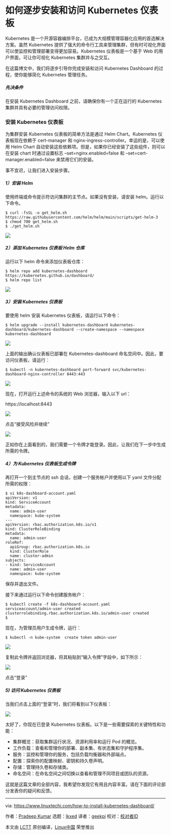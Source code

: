 [#]: subject: "How to Install and Access Kubernetes Dashboard Step-by-Step"
[#]: via: "https://www.linuxtechi.com/how-to-install-kubernetes-dashboard/"
[#]: author: "Pradeep Kumar https://www.linuxtechi.com/author/pradeep/"
[#]: collector: "lkxed"
[#]: translator: "geekpi"
[#]: reviewer: " "
[#]: publisher: " "
[#]: url: " "

如何逐步安装和访问 Kubernetes 仪表板
======

Kubernetes 是一个开源容器编排平台，已成为大规模管理容器化应用的首选解决方案。虽然 Kubernetes 提供了强大的命令行工具来管理集群，但有时可视化界面可以使监控和管理部署变得更加容易。Kubernetes 仪表板是一个基于 Web 的用户界面，可让你可视化 Kubernetes 集群并与之交互。

在这篇博文中，我们将逐步引导你完成安装和访问 Kubernetes Dashboard 的过程，使你能够简化 Kubernetes 管理任务。

##### 先决条件

在安装 Kubernetes Dashboard 之前，请确保你有一个正在运行的 Kubernetes 集群并具有必要的管理访问权限。

### 安装 Kubernetes 仪表板

为集群安装 Kubernetes 仪表板的简单方法是通过 Helm Chart。Kubernetes 仪表板现在依赖于 cert-manager 和 nginx-ingress-controller。幸运的是，可以使用 Helm Chart 自动安装这些依赖项。但是，如果你已经安装了这些组件，则可以在安装 chart 时通过设置标志 –set=nginx.enabled=false 和 –set=cert-manager.enabled=false 来禁用它们的安装。

事不宜迟，让我们进入安装步骤。

##### 1）安装 Helm

使用终端或命令提示符访问集群的主节点。如果没有安装，请安装 helm。运行以下命令。

```
$ curl -fsSL -o get_helm.sh https://raw.githubusercontent.com/helm/helm/main/scripts/get-helm-3
$ chmod 700 get_helm.sh
$ ./get_helm.sh
```

![][1]

##### 2）添加 Kubernetes 仪表板 Helm 仓库

运行以下 helm 命令来添加仪表板仓库：

```
$ helm repo add kubernetes-dashboard https://kubernetes.github.io/dashboard/
$ helm repo list
```

![][2]

##### 3）安装 Kubernetes 仪表板

要使用 helm 安装 Kubernetes 仪表板，请运行以下命令：

```
$ helm upgrade --install kubernetes-dashboard kubernetes-dashboard/kubernetes-dashboard --create-namespace --namespace kubernetes-dashboard
```

![][3]

上面的输出确认仪表板已部署在 Kubernetes-dashboard 命名空间中。因此，要访问仪表板，请运行：

```
$ kubectl -n kubernetes-dashboard port-forward svc/kubernetes-dashboard-nginx-controller 8443:443
```

![][4]

现在，打开运行上述命令的系统的 Web 浏览器，输入以下 url：

https://localhost:8443

![][5]

点击“接受风险并继续”

![][6]

正如你在上面看到的，我们需要一个令牌才能登录。因此，让我们在下一步中生成所需的令牌。

##### 4）为 Kubernetes 仪表板生成令牌

再打开一个到主节点的 ssh 会话，创建一个服务帐户并使用以下 yaml 文件分配所需的权限：

```
$ vi k8s-dashboard-account.yaml
apiVersion: v1
kind: ServiceAccount
metadata:
  name: admin-user
  namespace: kube-system
---
apiVersion: rbac.authorization.k8s.io/v1
kind: ClusterRoleBinding
metadata:
  name: admin-user
roleRef:
  apiGroup: rbac.authorization.k8s.io
  kind: ClusterRole
  name: cluster-admin
subjects:
- kind: ServiceAccount
  name: admin-user
  namespace: kube-system
```

保存并退出文件。

接下来通过运行以下命令创建服务帐户：

```
$ kubectl create -f k8s-dashboard-account.yaml
serviceaccount/admin-user created
clusterrolebinding.rbac.authorization.k8s.io/admin-user created
$
```

现在，为管理员用户生成令牌，运行：

```
$ kubectl -n kube-system  create token admin-user
```

![][7]

复制此令牌并返回浏览器，将其粘贴到“输入令牌”字段中，如下所示：

![][8]

点击“登录”

##### 5) 访问 Kubernetes 仪表板

当我们点击上面的“登录”时，我们将看到以下仪表板：

![][9]

太好了，你现在已登录 Kubernetes 仪表板。以下是一些需要探索的关键特性和功能：

- 集群概览：获取集群运行状况、资源利用率和运行 Pod 的概览。
- 工作负载：查看和管理你的部署、副本集、有状态集和守护程序集。
- 服务：监控和管理你的服务，包括负载均衡器和外部端点。
- 配置：探索你的配置映射、密钥和持久卷声明。
- 存储：管理持久卷和存储类。
- 命名空间：在命名空间之间切换以查看和管理不同项目或团队的资源。

这就是这篇文章的全部内容，我希望你发现它有用且内容丰富。请在下面的评论部分发表你的疑问和反馈。

--------------------------------------------------------------------------------

via: https://www.linuxtechi.com/how-to-install-kubernetes-dashboard/

作者：[Pradeep Kumar][a]
选题：[lkxed][b]
译者：[geekpi](https://github.com/geekpi)
校对：[校对者ID](https://github.com/校对者ID)

本文由 [LCTT](https://github.com/LCTT/TranslateProject) 原创编译，[Linux中国](https://linux.cn/) 荣誉推出

[a]: https://www.linuxtechi.com/author/pradeep/
[b]: https://github.com/lkxed/
[1]: https://www.linuxtechi.com/wp-content/uploads/2023/07/Install-Helm-on-K8s-master-node.png
[2]: https://www.linuxtechi.com/wp-content/uploads/2023/07/Helm-Repo-Kubernetes-Dashboard.png
[3]: https://www.linuxtechi.com/wp-content/uploads/2023/07/Installing-Kubernetes-Dashboard-Using-Helm-Command.png
[4]: https://www.linuxtechi.com/wp-content/uploads/2023/07/Port-Forwarding-Kubernetes-Dashboard-Kubectl-Command.png
[5]: https://www.linuxtechi.com/wp-content/uploads/2023/07/Accept-Risk-SSL-Kubernetes-Dashboard.png
[6]: https://www.linuxtechi.com/wp-content/uploads/2023/07/Token-For-Kubernetes-Dashboard-Login.png
[7]: https://www.linuxtechi.com/wp-content/uploads/2023/07/Generate-Token-K8s-Dashboard-kubectl-Command.png
[8]: https://www.linuxtechi.com/wp-content/uploads/2023/07/Click-Signin-After-entering-token-kubernetes-dashboard.png
[9]: https://www.linuxtechi.com/wp-content/uploads/2023/07/Kubernetes-Dashboard-Overview-Ubuntu.png

